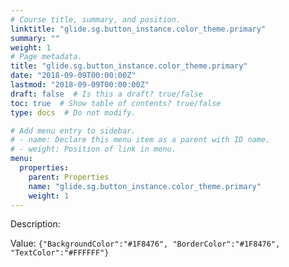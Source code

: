 ```yaml
---
# Course title, summary, and position.
linktitle: "glide.sg.button_instance.color_theme.primary"
summary: ""
weight: 1
# Page metadata.
title: "glide.sg.button_instance.color_theme.primary"
date: "2018-09-09T00:00:00Z"
lastmod: "2018-09-09T00:00:00Z"
draft: false  # Is this a draft? true/false
toc: true  # Show table of contents? true/false
type: docs  # Do not modify.

# Add menu entry to sidebar.
# - name: Declare this menu item as a parent with ID name.
# - weight: Position of link in menu.
menu:
  properties:
    parent: Properties
    name: "glide.sg.button_instance.color_theme.primary"
    weight: 1
---
```


Description: 


Value: `{"BackgroundColor":"#1F8476", "BorderColor":"#1F8476", "TextColor":"#FFFFFF"}`